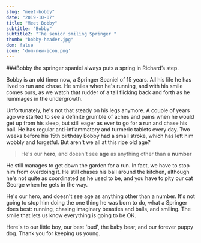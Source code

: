 ```yaml
---
slug: "meet-bobby"
date: "2019-10-07"
title: "Meet Bobby"
subtitle: "Bobby"
subtitle2: "The senior smiling Springer "
thumb: "bobby-header.jpg"
dom: false
icon: 'dom-new-icon.png'
---
```


###Bobby the springer spaniel always puts a spring in Richard’s step.

Bobby is an old timer now, a Springer Spaniel of 15 years. All his life he has lived to run and chase. He smiles when he's running, and with his smile comes ours, as we watch that rudder of a tail flicking back and forth as he rummages in the undergrowth.

Unfortunately, he's not that steady on his legs anymore. A couple of years ago we started to see a definite grumble of aches and pains when he would get up from his sleep, but still eager as ever to go for a run and chase his ball. He has regular anti-inflammatory and turmeric tablets every day. Two weeks before his 15th birthday Bobby had a small stroke, which has left him wobbly and forgetful. But aren't we all at this ripe old age?

> He's our **hero**, and doesn't see **age** as anything other than a **number**

He still manages to get down the garden for a run. In fact, we have to stop him from overdoing it. He still chases his ball around the kitchen, although he's not quite as coordinated as he used to be, and you have to pity our cat George when he gets in the way.

He's our hero, and doesn't see age as anything other than a number. It's not going to stop him doing the one thing he was born to do, what a Springer does best: running, chasing imaginary beasties and balls, and smiling. The smile that lets us know everything is going to be OK.  

Here's to our little boy, our best 'bud', the baby bear, and our forever puppy dog. Thank you for keeping us young.